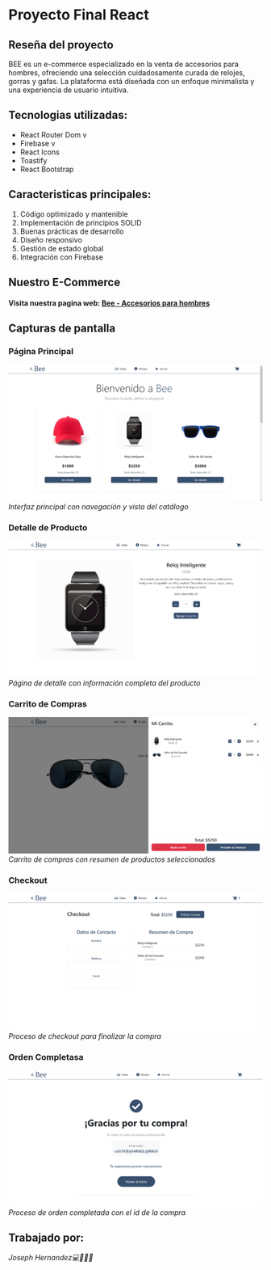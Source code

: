 # Proyecto Final React

## Reseña del proyecto

BEE es un e-commerce especializado en la venta de accesorios para hombres, ofreciendo una selección cuidadosamente curada de relojes, gorras y gafas. La plataforma está diseñada con un enfoque minimalista y una experiencia de usuario intuitiva.

## Tecnologias utilizadas:

- React Router Dom v
- Firebase v
- React Icons
- Toastify
- React Bootstrap

## Caracteristicas principales:

1. Código optimizado y mantenible
2. Implementación de principios SOLID
3. Buenas prácticas de desarrollo
4. Diseño responsivo
5. Gestión de estado global
6. Integración con Firebase

## Nuestro E-Commerce

#### Visita nuestra pagina web: [Bee - Accesorios para hombres](https://harmonious-marigold-87e80c.netlify.app/)

## Capturas de pantalla

### Página Principal
![Página Principal](./src/assets/pagina1.png)
*Interfaz principal con navegación y vista del catálogo*

### Detalle de Producto
![Catálogo](./src/assets/pagina2.png)
*Página de detalle con información completa del producto*


### Carrito de Compras
![Carrito](./src/assets/pagina3.png)
*Carrito de compras con resumen de productos seleccionados*

### Checkout
![Checkout](./src/assets/pagina4.png)
*Proceso de checkout para finalizar la compra*

### Orden Completasa
![OrderSuccess](./src/assets/pagina5.png)
*Proceso de orden completada con el id de la compra*

## Trabajado por:
_Joseph Hernandez💻🧔🏻‍♂️_
